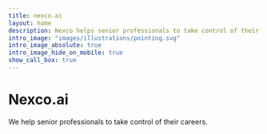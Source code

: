 ```yaml
---
title: nexco.ai
layout: home
description: Nexco helps senior professionals to take control of their careers.
intro_image: "images/illustrations/pointing.svg"
intro_image_absolute: true
intro_image_hide_on_mobile: true
show_call_box: true
---
```


# Nexco.ai

We help senior professionals to take control of their careers.
